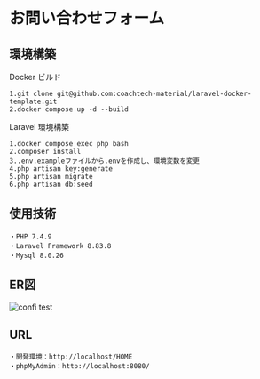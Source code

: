 # お問い合わせフォーム

## 環境構築

Docker ビルド

    1.git clone git@github.com:coachtech-material/laravel-docker-template.git
    2.docker compose up -d --build

Laravel 環境構築

    1.docker compose exec php bash
    2.composer install
    3..env.exampleファイルから.envを作成し、環境変数を変更
    4.php artisan key:generate
    5.php artisan migrate
    6.php artisan db:seed

## 使用技術

    ・PHP 7.4.9
    ・Laravel Framework 8.83.8
    ・Mysql 8.0.26

## ER図

![confi test](https://github.com/user-attachments/assets/63bf7262-779a-4c08-8e30-4dbb79a63c1c)

    

## URL

    ・開発環境：http://localhost/HOME
    ・phpMyAdmin：http://localhost:8080/
